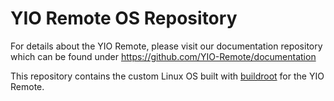 # YIO Remote OS Repository

For details about the YIO Remote, please visit our documentation repository which can be found under
<https://github.com/YIO-Remote/documentation>

This repository contains the custom Linux OS built with [buildroot](https://www.buildroot.org/) for the YIO Remote.
